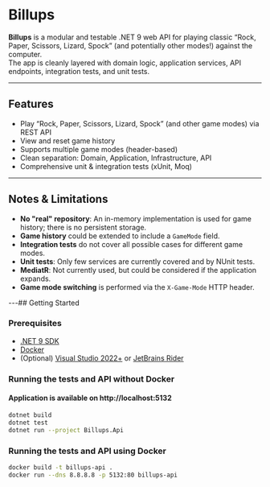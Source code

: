 # Billups

**Billups** is a modular and testable .NET 9 web API for playing classic “Rock, Paper, Scissors, Lizard, Spock” (and potentially other modes!) against the computer.  
The app is cleanly layered with domain logic, application services, API endpoints, integration tests, and unit tests.

---

## Features

- Play “Rock, Paper, Scissors, Lizard, Spock” (and other game modes) via REST API
- View and reset game history
- Supports multiple game modes (header-based)
- Clean separation: Domain, Application, Infrastructure, API
- Comprehensive unit & integration tests (xUnit, Moq)

---

## Notes & Limitations

- **No "real" repository**: An in-memory implementation is used for game history; there is no persistent storage.
- **Game history** could be extended to include a `GameMode` field.
- **Integration tests** do not cover all possible cases for different game modes.
- **Unit tests**: Only few services are currently covered and by NUnit tests.
- **MediatR**: Not currently used, but could be considered if the application expands.
- **Game mode switching** is performed via the `X-Game-Mode` HTTP header.

---## Getting Started

### Prerequisites

- [.NET 9 SDK](https://dotnet.microsoft.com/download)
- [Docker](https://www.docker.com/get-started/)
- (Optional) [Visual Studio 2022+](https://visualstudio.microsoft.com/) or [JetBrains Rider](https://www.jetbrains.com/rider/)

### Running the tests and API without Docker
#### Application is available on http://localhost:5132

```sh
dotnet build
dotnet test
dotnet run --project Billups.Api
```

### Running the tests and API using Docker

```sh
docker build -t billups-api .
docker run --dns 8.8.8.8 -p 5132:80 billups-api
```
